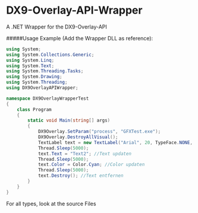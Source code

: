 DX9-Overlay-API-Wrapper
=======================

A .NET Wrapper for the DX9-Overlay-API


#####Usage Example (Add the Wrapper DLL as reference):

```C#
using System;
using System.Collections.Generic;
using System.Linq;
using System.Text;
using System.Threading.Tasks;
using System.Drawing;
using System.Threading;
using DX9OverlayAPIWrapper;

namespace DX9OverlayWrapperTest
{
    class Program
    {
        static void Main(string[] args)
        {
            DX9Overlay.SetParam("process", "GFXTest.exe");
            DX9Overlay.DestroyAllVisual();
            TextLabel text = new TextLabel("Arial", 20, TypeFace.NONE, new Point(5, 5), Color.Red, "Test123", true, true);
            Thread.Sleep(5000);
            text.Text = "Text2"; //Text updaten
            Thread.Sleep(5000);
            text.Color = Color.Cyan; //Color updaten
            Thread.Sleep(5000);
            text.Destroy(); //Text entfernen
        }
    }
}

```

For all types, look at the source Files

